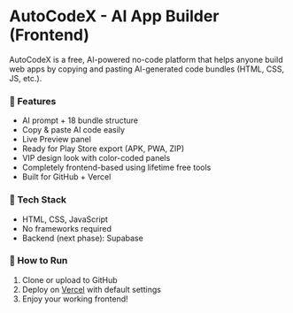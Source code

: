 # AutoCodeX - AI App Builder (Frontend)

AutoCodeX is a free, AI-powered no-code platform that helps anyone build web apps by copying and pasting AI-generated code bundles (HTML, CSS, JS, etc.).

### 🌟 Features
- AI prompt + 18 bundle structure
- Copy & paste AI code easily
- Live Preview panel
- Ready for Play Store export (APK, PWA, ZIP)
- VIP design look with color-coded panels
- Completely frontend-based using lifetime free tools
- Built for GitHub + Vercel

### 🚀 Tech Stack
- HTML, CSS, JavaScript
- No frameworks required
- Backend (next phase): Supabase

### 🧭 How to Run
1. Clone or upload to GitHub
2. Deploy on [Vercel](https://vercel.com) with default settings
3. Enjoy your working frontend!
